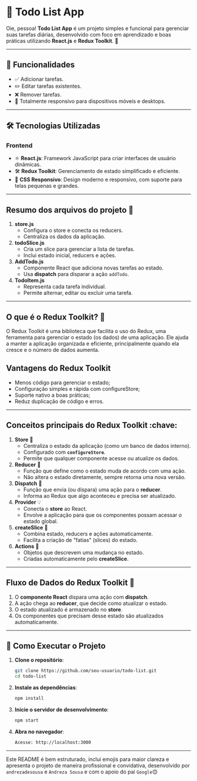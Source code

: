 # 📝 Todo List App

Oie, pessoa! **Todo List App** é um projeto simples e funcional para gerenciar suas tarefas diárias, desenvolvido com foco em aprendizado e boas práticas utilizando **React.js** e **Redux Toolkit**. 🚀

---

## 🌟 Funcionalidades

- ✅ Adicionar tarefas.
- ✏️ Editar tarefas existentes.
- ❌ Remover tarefas.
- 📱 Totalmente responsivo para dispositivos móveis e desktops.

---

## 🛠️ Tecnologias Utilizadas

### Frontend

- ⚛️ **React.js**: Framework JavaScript para criar interfaces de usuário dinâmicas.
- 🛠️ **Redux Toolkit**: Gerenciamento de estado simplificado e eficiente.
- 🎨 **CSS Responsivo**: Design moderno e responsivo, com suporte para telas pequenas e grandes.

---

## Resumo dos arquivos do projeto 📓

1. **store.js**
   - Configura o store e conecta os reducers.
   - Centraliza os dados da aplicação.
2. **todoSlice.js**
   - Cria um slice para gerenciar a lista de tarefas.
   - Inclui estado inicial, reducers e ações.
3. **AddTodo.js**
   - Componente React que adiciona novas tarefas ao estado.
   - Usa **dispatch** para disparar a ação `addTodo`.
4. **TodoItem.js**
   - Representa cada tarefa individual.
   - Permite alternar, editar ou excluir uma tarefa.

---

## O que é o Redux Toolkit? 🤔

O Redux Toolkit é uma biblioteca que facilita o uso do Redux, uma ferramenta para gerenciar o estado (os dados) de uma aplicação. Ele ajuda a manter a aplicação organizada e eficiente, principalmente quando ela cresce e o número de dados aumenta.

## Vantagens do Redux Toolkit

- Menos código para gerenciar o estado;
- Configuração simples e rápida com configureStore;
- Suporte nativo a boas práticas;
- Reduz duplicação de código e erros.

---

## Conceitos principais do Redux Toolkit :chave:

1. **Store** 🧠
   - Centraliza o estado da aplicação (como um banco de dados interno).
   - Configurado com **`configureStore`**.
   - Permite que qualquer componente acesse ou atualize os dados.
2. **Reducer** 🔁
   - Função que define como o estado muda de acordo com uma ação.
   - Não altera o estado diretamente, sempre retorna uma nova versão.
3. **Dispatch** 🚀
   - Função que envia (ou dispara) uma ação para o **reducer**.
   - Informa ao Redux que algo aconteceu e precisa ser atualizado.
4. **Provider** 💡
   - Conecta o **store** ao React.
   - Envolve a aplicação para que os componentes possam acessar o estado global.
5. **createSlice** 🍰
   - Combina estado, reducers e ações automaticamente.
   - Facilita a criação de "fatias" (slices) do estado.
6. **Actions** 🎯
   - Objetos que descrevem uma mudança no estado.
   - Criadas automaticamente pelo **createSlice**.

---

## Fluxo de Dados do Redux Toolkit 🔁

1. O **componente React** dispara uma ação com **dispatch**.
2. A ação chega ao **reducer**, que decide como atualizar o estado.
3. O estado atualizado é armazenado no **store**.
4. Os componentes que precisam desse estado são atualizados automaticamente.

---

## 🚀 Como Executar o Projeto

1. **Clone o repositório**:
   ```bash
   git clone https://github.com/seu-usuario/todo-list.git
   cd todo-list
   ```
2. **Instale as dependências**:
   ```bash
   npm install
   ```
3. **Inicie o servidor de desenvolvimento**:
   ```bash
   npm start
   ```
4. **Abra no navegador**:
   ```bash
   Acesse: http://localhost:3000
   ```

---

Este README é bem estruturado, inclui emojis para maior clareza e apresenta o projeto de maneira profissional e convidativa, desenvolvido por `andrezadesousa` e `Andreza Sousa` e com o apoio do pai `Google`😊

